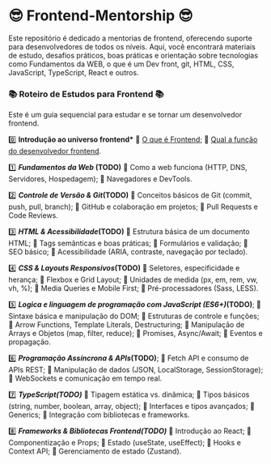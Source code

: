 # 😎 Frontend-Mentorship 😎

Este repositório é dedicado a mentorias de frontend, oferecendo suporte para desenvolvedores de todos os níveis. Aqui, você encontrará materiais de estudo, desafios práticos, boas práticas e orientação sobre tecnologias como Fundamentos da WEB, o que é um Dev front, git, HTML, CSS, JavaScript, TypeScript, React e outros.

### 📚 Roteiro de Estudos para Frontend 📚
Este é um guia sequencial para estudar e se tornar um desenvolvedor frontend.

0️⃣ <b>Introdução ao universo frontend*</b>
🔹 [O que é Frontend](/docs/introduction/what_frontend.md);
🔹 [Qual a função do desenvolvedor frontend](/docs/introduction/what_frontend_develop.md).

1️⃣ *<b>Fundamentos da Web* (TODO)</b>
🔹 Como a web funciona (HTTP, DNS, Servidores, Hospedagem);
🔹 Navegadores e DevTools.

2️⃣ *<b>Controle de Versão & Git*(TODO)</b>
🔹 Conceitos básicos de Git (commit, push, pull, branch);
🔹 GitHub e colaboração em projetos;
🔹 Pull Requests e Code Reviews.

3️⃣ *<b>HTML & Acessibilidade*(TODO)</b>
🔹 Estrutura básica de um documento HTML;
🔹 Tags semânticas e boas práticas;
🔹 Formulários e validação;
🔹 SEO básico;
🔹 Acessibilidade (ARIA, contraste, navegação por teclado).

4️⃣ *<b>CSS & Layouts Responsivos*(TODO)</b>
🔹 Seletores, especificidade e herança;
🔹 Flexbox e Grid Layout;
🔹 Unidades de medida (px, em, rem, vw, vh, %);
🔹 Media Queries e Mobile First;
🔹 Pré-processadores (Sass, LESS).

5️⃣ *<b>Logica e linguagem de programação com JavaScript (ES6+)*(TODO)</b>;
🔹 Sintaxe básica e manipulação do DOM;
🔹 Estruturas de controle e funções;
🔹 Arrow Functions, Template Literals, Destructuring;
🔹 Manipulação de Arrays e Objetos (map, filter, reduce);
🔹 Promises, Async/Await;
🔹 Eventos e propagação.

6️⃣ *<b>Programação Assíncrona & APIs*(TODO)</b>;
🔹 Fetch API e consumo de APIs REST;
🔹 Manipulação de dados (JSON, LocalStorage, SessionStorage);
🔹 WebSockets e comunicação em tempo real.

7️⃣ *<b>TypeScript(TODO)</b>*
🔹 Tipagem estática vs. dinâmica;
🔹 Tipos básicos (string, number, boolean, array, object);
🔹 Interfaces e tipos avançados;
🔹 Generics;
🔹 Integração com bibliotecas e frameworks.

8️⃣ *<b>Frameworks & Bibliotecas Frontend(TODO)</b>*
🔹 Introdução ao React;
🔹 Componentização e Props;
🔹 Estado (useState, useEffect);
🔹 Hooks e Context API;
🔹 Gerenciamento de estado (Zustand).
